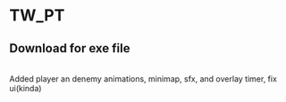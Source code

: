 # TW_PT
## Download for exe file
<br> 
 Added player an denemy animations, minimap, sfx, and overlay timer, fix ui(kinda)
